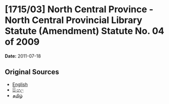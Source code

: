 # [1715/03] North Central Province - North Central Provincial Library Statute (Amendment) Statute No. 04 of 2009

**Date:** 2011-07-18

## Original Sources

- [English](https://documents.gov.lk/view/extra-gazettes/2011/7/1715-03_E.pdf)
- [සිංහල](https://documents.gov.lk/view/extra-gazettes/2011/7/1715-03_S.pdf)
- [தமிழ்](https://documents.gov.lk/view/extra-gazettes/2011/7/1715-03_T.pdf)
